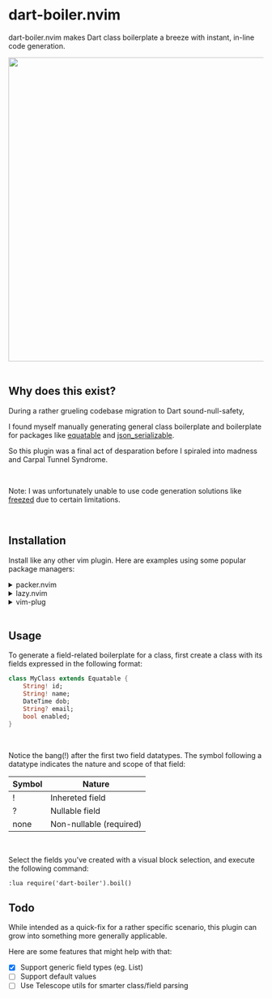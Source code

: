 # dart-boiler.nvim

dart-boiler.nvim makes Dart class boilerplate a breeze with instant, in-line code generation.

<div align="center">
    
<img width="600" src="https://user-images.githubusercontent.com/7101404/231954108-f0a763d9-b51a-45b0-979b-d44ec29e9cbd.gif">
    
</div>
    
<BR>
    
## Why does this exist?

During a rather grueling codebase migration to Dart sound-null-safety, 

I found myself manually generating general class boilerplate and boilerplate for packages like [equatable][] and [json_serializable][].

So this plugin was a final act of desparation before I spiraled into madness and Carpal Tunnel Syndrome.
    
<BR>

Note: I was unfortunately unable to use code generation solutions like [freezed][] due to certain limitations.

[equatable]: https://pub.dev/packages/equatable
[json_serializable]: https://pub.dev/packages/json_serializable
[freezed]: https://pub.dev/packages/freezed

<BR>

## Installation

Install like any other vim plugin.
Here are examples using some popular package managers:

<details>
<summary>packer.nvim</summary>

```lua
use 'rafaelcolladojr/dart-boiler.nvim'
```
</details>

<details>
<summary>lazy.nvim</summary>

```lua
{
    'rafaelcolladojr/dart-boiler.nvim'
}
```
</details>

<details>
<summary>vim-plug</summary>
### vim-plug 

```lua
Plug 'rafaelcolladojr/dart-boiler.nvim'
```
</details>

<BR>

## Usage

To generate a field-related boilerplate for a class, first create a class with its fields expressed in the following format:

```dart
class MyClass extends Equatable {
    String! id;
    String! name;
    DateTime dob;
    String? email;
    bool enabled;
}
```

<BR>

Notice the bang(!) after the first two field datatypes.
The symbol following a datatype indicates the nature and scope of that field:

| Symbol | Nature |
| --- | --- |
| ! | Inhereted field |
| ? | Nullable field |
| none | Non-nullable (required) |


<BR>

Select the fields you've created with a visual block selection, and execute the following command:

```vimscript
:lua require('dart-boiler').boil()
```

## Todo

While intended as a quick-fix for a rather specific scenario, this plugin can grow into something more generally applicable.

Here are some features that might help with that:

- [x] Support generic field types (eg. List<T>)
- [ ] Support default values
- [ ] Use Telescope utils for smarter class/field parsing
